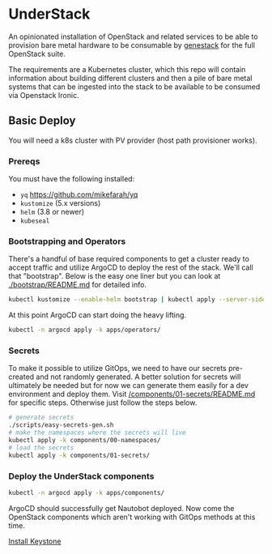 # UnderStack

An opinionated installation of OpenStack and related services to
be able to provision bare metal hardware to be consumable by
[genestack](https://github.com/rackerlabs/genestack) for the
full OpenStack suite.

The requirements are a Kubernetes cluster, which
this repo will contain information about building different
clusters and then a pile of bare metal systems that can
be ingested into the stack to be available to be consumed
via Openstack Ironic.

## Basic Deploy

You will need a k8s cluster with PV provider (host path provisioner works).

### Prereqs

You must have the following installed:

- `yq` <https://github.com/mikefarah/yq>
- `kustomize` (5.x versions)
- `helm` (3.8 or newer)
- `kubeseal`

### Bootstrapping and Operators

There's a handful of base required components to get a cluster ready to accept traffic
and utilize ArgoCD to deploy the rest of the stack. We'll call that "bootstrap". Below
is the easy one liner but you can look at [./bootstrap/README.md](./bootstrap/README.md)
for detailed info.

```bash
kubectl kustomize --enable-helm bootstrap | kubectl apply --server-side -f -
```

At this point ArgoCD can start doing the heavy lifting.

```bash
kubectl -n argocd apply -k apps/operators/
```

### Secrets

To make it possible to utilize GitOps, we need to have our secrets pre-created
and not randomly generated. A better solution for secrets will ultimately be
needed but for now we can generate them easily for a dev environment and
deploy them. Visit [/components/01-secrets/README.md](./components/01-secrets/README.md)
for specific steps.  Otherwise just follow the steps below.

```bash
# generate secrets
./scripts/easy-secrets-gen.sh
# make the namespaces where the secrets will live
kubectl apply -k components/00-namespaces/
# load the secrets
kubectl apply -k components/01-secrets/
```

### Deploy the UnderStack components

```bash
kubectl -n argocd apply -k apps/components/
```

ArgoCD should successfully get Nautobot deployed. Now come the OpenStack
components which aren't working with GitOps methods at this time.

[Install Keystone](./components/10-keystone/README.md)
